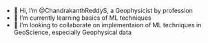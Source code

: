 - 👋 Hi, I’m @ChandrakanthReddyS, a Geophysicist by profession
- 🌱 I’m currently learning basics of ML techniques
- 💞️ I’m looking to collaborate on implementaion of ML techniques in GeoScience, especially Geophysical data


<!---
ChandrakanthReddyS/ChandrakanthReddyS is a ✨ special ✨ repository because its `README.md` (this file) appears on your GitHub profile.
You can click the Preview link to take a look at your changes.
--->

